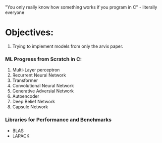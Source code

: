 "You only really know how something works if you program in C" - literally everyone

# Objectives:
1. Trying to implement models from only the arvix paper.

### ML Progress from Scratch in C:
1. Multi-Layer perceptron
2. Recurrent Neural Network
3. Transformer
4. Convolutional Neural Network
5. Generative Adversial Network
6. Autoencoder
7. Deep Belief Network
8. Capsule Network

### Libraries for Performance and Benchmarks
- BLAS
- LAPACK

